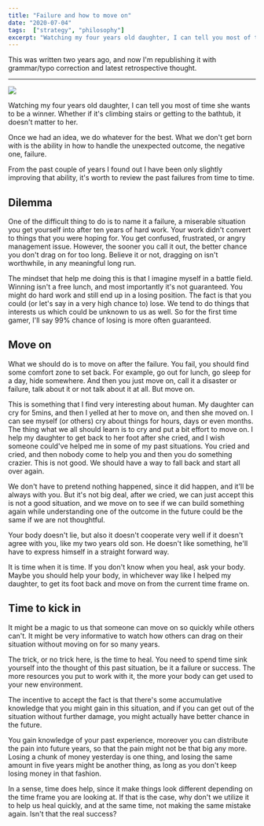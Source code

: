 ```yaml
---
title: "Failure and how to move on"
date: "2020-07-04"
tags:  ["strategy", "philosophy"]
excerpt: "Watching my four years old daughter, I can tell you most of time she wants to be a winner. Whether if it's climbing stairs or getting to the bathtub, it doesn't matter to her."
---
```


This was written two years ago, and now I'm republishing it with grammar/typo correction and latest retrospective thought.

- - -

![](https://www.history.com/.image/t_share/MTU4MDgxNjIzNjYzODQ3MTkz/depression.jpg)

Watching my four years old daughter, I can tell you most of time she wants to be a winner. Whether if it's climbing stairs or getting to the bathtub, it doesn't matter to her.

Once we had an idea, we do whatever for the best. What we don't get born with is the ability in how to handle the unexpected outcome, the negative one, failure.

From the past couple of years I found out I have been only slightly improving that ability, it's worth to review the past failures from time to time.

## Dilemma

One of the difficult thing to do is to name it a failure, a miserable situation you get yourself into after ten years of hard work. Your work didn't convert to things that you were hoping for. You get confused, frustrated, or angry management issue. However, the sooner you call it out, the better chance you don't drag on for too long. Believe it or not, dragging on isn't worthwhile, in any meaningful long run.

The mindset that help me doing this is that I imagine myself in a battle field. Winning isn't a free lunch, and most importantly it's not guaranteed. You might do hard work and still end up in a losing position. The fact is that you could (or let's say in a very high chance to) lose. We tend to do things that interests us which could be unknown to us as well. So for the first time gamer, I'll say 99% chance of losing is more often guaranteed.

## Move on

What we should do is to move on after the failure. You fail, you should find some comfort zone to set back. For example, go out for lunch, go sleep for a day, hide somewhere. And then you just move on, call it a disaster or failure, talk about it or not talk about it at all. But move on.

This is something that I find very interesting about human. My daughter can cry for 5mins, and then I yelled at her to move on, and then she moved on. I can see myself (or others) cry about things for hours, days or even months. The thing what we all should learn is to cry and put a bit effort to move on. I help my daughter to get back to her foot after she cried, and I wish someone could've helped me in some of my past situations. You cried and cried, and then nobody come to help you and then you do something crazier. This is not good. We should have a way to fall back and start all over again.

We don't have to pretend nothing happened, since it did happen, and it'll be always with you. But it's not big deal, after we cried, we can just accept this is not a good situation, and we move on to see if we can build something again while understanding one of the outcome in the future could be the same if we are not thoughtful.

Your body doesn't lie, but also it doesn't cooperate very well if it doesn't agree with you, like my two years old son. He doesn't like something, he'll have to express himself in a straight forward way.

It is time when it is time. If you don't know when you heal, ask your body. Maybe you should help your body, in whichever way like I helped my daughter, to get its foot back and move on from the current time frame on.

## Time to kick in

It might be a magic to us that someone can move on so quickly while others can't. It might be very informative to watch how others can drag on their situation without moving on for so many years.

The trick, or no trick here, is the time to heal. You need to spend time sink yourself into the thought of this past situation, be it a failure or success. The more resources you put to work with it, the more your body can get used to your new environment.

The incentive to accept the fact is that there's some accumulative knowledge that you might gain in this situation, and if you can get out of the situation without further damage, you might actually have better chance in the future.

You gain knowledge of your past experience, moreover you can distribute the pain into future years, so that the pain might not be that big any more. Losing a chunk of money yesterday is one thing, and losing the same amount in five years might be another thing, as long as you don't keep losing money in that fashion.

In a sense, time does help, since it make things look different depending on the time frame you are looking at. If that is the case, why don't we utilize it to help us heal quickly, and at the same time, not making the same mistake again. Isn't that the real success?
